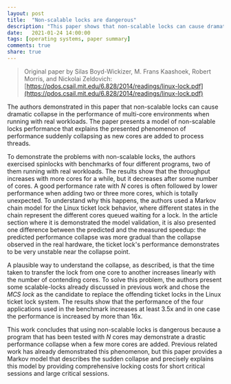 ```yaml
---
layout: post
title:  "Non-scalable locks are dangerous"
description: "This paper shows that non-scalable locks can cause dramatic collapse in the performance of real workloads, even for very short critical sections, and demonstrates a replacement of the offending nonscalable spin locks with scalable ones."
date:   2021-01-24 14:00:00
tags: [operating systems, paper summary]
comments: true
share: true
---
```


> Original paper by Silas Boyd-Wickizer, M. Frans Kaashoek, Robert Morris, and Nickolai Zeldovich: [https://pdos.csail.mit.edu/6.828/2014/readings/linux-lock.pdf](https://pdos.csail.mit.edu/6.828/2014/readings/linux-lock.pdf)

The authors demonstrated in this paper that non-scalable locks can cause dramatic collapse in the performance of multi-core environments when running with real workloads. The paper presents a model of non-scalable locks performance that explains the presented phenomenon of performance suddenly collapsing as new cores are added to process threads.

To demonstrate the problems with non-scalable locks, the authors exercised spinlocks with benchmarks of four different programs, two of them running with real workloads. The results show that the throughput increases with more cores for a while, but it decreases after some number of cores. A good performance rate with *N* cores is often followed by lower performance when adding two or three more cores, which is totally unexpected. To understand why this happens, the authors used a Markov chain model for the Linux ticket lock behavior, where different states in the chain represent the different cores queued waiting for a lock. In the article section where it is demonstrated the model validation, it is also presented one difference between the predicted and the measured speedup: the predicted performance collapse was more gradual than the collapse observed in the real hardware, the ticket lock's performance demonstrates to be very unstable near the collapse point.

A plausible way to understand the collapse, as described, is that the time taken to transfer the lock from one core to another increases linearly with the number of contending cores. To solve this problem, the authors present some scalable-locks already discussed in previous work and chose the *MCS lock* as the candidate to replace the offending ticket locks in the Linux ticket lock system. The results show that the performance of the four applications used in the benchmark increases at least 3.5x and in one case the performance is increased by more than 16x.

This work concludes that using non-scalable locks is dangerous because a program that has been tested with *N* cores may demonstrate a drastic performance collapse when a few more cores are added. Previous related work has already demonstrated this phenomenon, but this paper provides a Markov model that describes the sudden collapse and precisely explains this model by providing comprehensive locking costs for short critical sessions and large critical sessions.
